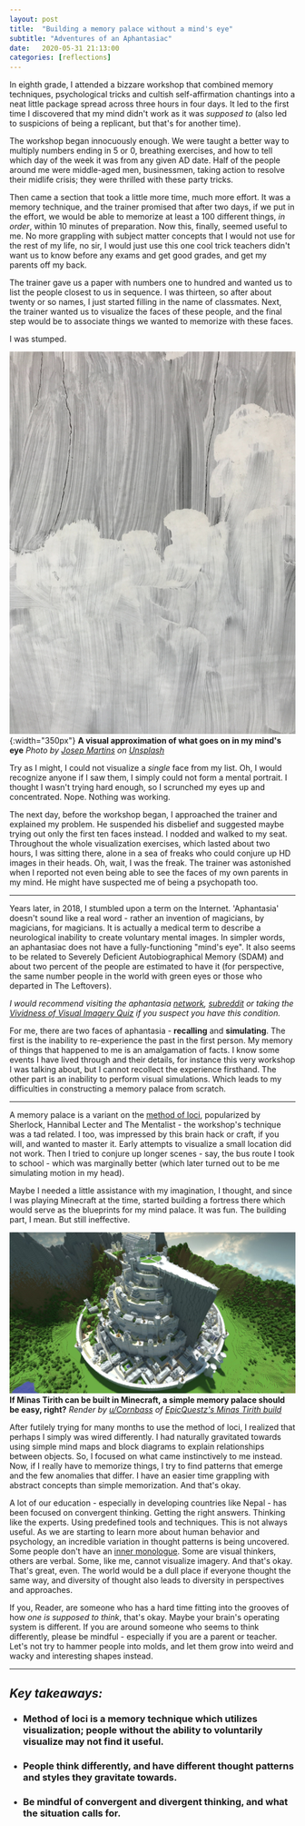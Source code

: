 ```yaml
---
layout: post
title:  "Building a memory palace without a mind's eye"
subtitle: "Adventures of an Aphantasiac"
date:   2020-05-31 21:13:00
categories: [reflections]
---
```


In eighth grade, I attended a bizzare workshop that combined memory techniques, psychological tricks and cultish self-affirmation chantings into a neat little package spread across three hours in four days. It led to the first time I discovered that my mind didn't work as it was *supposed to* (also led to suspicions of being a replicant, but that's for another time).

The workshop began innocuously enough. We were taught a better way to multiply numbers ending in 5 or 0, breathing exercises, and how to tell which day of the week it was from any given AD date. Half of the people around me were middle-aged men, businessmen, taking action to resolve their midlife crisis; they were thrilled with these party tricks.

Then came a section that took a little more time, much more effort. It was a memory technique, and the trainer promised that after two days, if we put in the effort, we would be able to memorize at least a 100 different things, *in order*, within 10 minutes of preparation. Now this, finally, seemed useful to me. No more grappling with subject matter concepts that I would not use for the rest of my life, no sir, I would just use this one cool trick teachers didn't want us to know before any exams and get good grades, and get my parents off my back.

The trainer gave us a paper with numbers one to hundred and wanted us to list the people closest to us in sequence. I was thirteen, so after about twenty or so names, I just started filling in the name of classmates. Next, the trainer wanted us to visualize the faces of these people, and the final step would be to associate things we wanted to memorize with these faces.

I was stumped.

![A gray and white blur](/assets/images/memory-palace-aphantasia-0.jpg){:width="350px"}
__A visual approximation of what goes on in my mind's eye__ _Photo by [Josep Martins](https://unsplash.com/@josepmartins?utm_source=unsplash&utm_medium=referral&utm_content=creditCopyText) on [Unsplash](https://unsplash.com/s/photos/gray-abstract?utm_source=unsplash&utm_medium=referral&utm_content=creditCopyText)_

Try as I might, I could not visualize a *single* face from my list. Oh, I would recognize anyone if I saw them, I simply could not form a mental portrait. I thought I wasn't trying hard enough, so I scrunched my eyes up and concentrated. Nope. Nothing was working.

The next day, before the workshop began, I approached the trainer and explained my problem. He suspended his disbelief and suggested maybe trying out only the first ten faces instead. I nodded and walked to my seat. Throughout the whole visualization exercises, which lasted about two hours, I was sitting there, alone in a sea of freaks who could conjure up HD images in their heads. Oh, wait, I was the freak. The trainer was astonished when I reported not even being able to see the faces of my own parents in my mind. He might have suspected me of being a psychopath too.

----

Years later, in 2018, I stumbled upon a term on the Internet. 'Aphantasia' doesn't sound like a real word - rather an invention of magicians, by magicians, for magicians. It is actually a medical term to describe a neurological inability to create voluntary mental images. In simpler words, an aphantasiac does not have a fully-functioning "mind's eye". It also seems to be related to Severely Deficient Autobiographical Memory (SDAM) and about two percent of the people are estimated to have it (for perspective, the same number people in the world with green eyes or those who departed in The Leftovers).

*I would recommend visiting the aphantasia [network](https://aphantasia.com/), [subreddit](https://old.reddit.com/r/Aphantasia/) or taking the [Vividness of Visual Imagery Quiz](https://aphantasia.com/vviq/) if you suspect you have this condition.*

For me, there are two faces of aphantasia - **recalling** and **simulating**. The first is the inability to re-experience the past in the first person. My memory of things that happened to me is an amalgamation of facts. I know some events I have lived through and their details, for instance this very workshop I was talking about, but I cannot recollect the experience firsthand. The other part is an inability to perform visual simulations. Which leads to my difficulties in constructing a memory palace from scratch.

----

A memory palace is a variant on the [method of loci](https://www.ncbi.nlm.nih.gov/pmc/articles/PMC4056179/), popularized by Sherlock, Hannibal Lecter and The Mentalist - the workshop's technique was a tad related. I too, was impressed by this brain hack or craft, if you will, and wanted to master it. Early attempts to visualize a small location did not work. Then I tried to conjure up longer scenes - say, the bus route I took to school - which was marginally better (which later turned out to be me simulating motion in my head).

Maybe I needed a little assistance with my imagination, I thought, and since I was playing Minecraft at the time, started building a fortress there which would serve as the blueprints for my mind palace. It was fun. The building part, I mean. But still ineffective.

![Minas Tirith from Tolkien's Middle Earth in Minecraft](/assets/images/memory-palace-aphantasia-1.jpg)
__If Minas Tirith can be built in Minecraft, a simple memory palace should be easy, right?__ _Render by [u/Cornbass](https://old.reddit.com/r/Minecraft/comments/16i4rc/render_minas_tirith_from_the_lord_of_the_rings/) of [EpicQuestz's Minas Tirith build](https://www.planetminecraft.com/project/the-largest-minas-tirith/)_

After futilely trying for many months to use the method of loci, I realized that perhaps I simply was wired differently. I had naturally gravitated towards using simple mind maps and block diagrams to explain relationships between objects. So, I focused on what came instinctively to me instead. Now, if I really have to memorize things, I try to find patterns that emerge and the few anomalies that differ. I have an easier time grappling with abstract concepts than simple memorization. And that's okay.

A lot of our education - especially in developing countries like Nepal - has been focused on convergent thinking. Getting the right answers. Thinking like the experts. Using predefined tools and techniques. This is not always useful. As we are starting to learn more about human behavior and psychology, an incredible variation in thought patterns is being uncovered. Some people don't have an [inner monologue](https://mymodernmet.com/inner-monologue/). Some are visual thinkers, others are verbal. Some, like me, cannot visualize imagery. And that's okay. That's great, even. The world would be a dull place if everyone thought the same way, and diversity of thought also leads to diversity in perspectives and approaches.

If you, Reader, are someone who has a hard time fitting into the grooves of how *one is supposed to think*, that's okay. Maybe your brain's operating system is different. If you are around someone who seems to think differently, please be mindful - especially if you are a parent or teacher. Let's not try to hammer people into molds, and let them grow into weird and wacky and interesting shapes instead.

----

## *Key takeaways:*

* ### Method of loci is a memory technique which utilizes visualization; people without the ability to voluntarily visualize may not find it useful.
* ### People think differently, and have different thought patterns and styles they gravitate towards.
* ### Be mindful of convergent and divergent thinking, and what the situation calls for.
